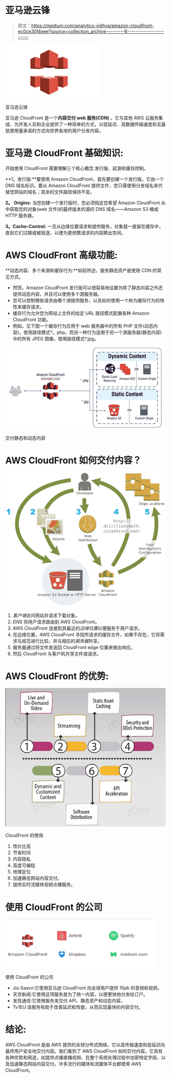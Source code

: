 # 亚马逊云锋

> 原文：<https://medium.com/analytics-vidhya/amazon-cloudfront-ec0ce30f4eee?source=collection_archive---------6----------------------->

![](img/0dc9268c575c4e292a61c2104eeef6de.png)

亚马逊云锋

亚马逊 CloudFront 是一个**内容交付 web 服务(CDN)** 。它与其他 AWS 云服务集成，为开发人员和企业提供了一种简单的方式，以低延迟、高数据传输速度和无最低使用量承诺的方式向世界各地的用户分发内容。

# 亚马逊 CloudFront 基础知识:

开始使用 CloudFront 需要理解三个核心概念:发行版、起源和缓存控制。

**1。发行版:**要使用 Amazon CloudFront，首先要创建一个发行版，它由一个 DNS 域名标识。要从 Amazon CloudFront 提供文件，您只需使用分发域名来代替您网站的域名；其余的文件路径保持不变。

**2。** **Origins:** 当您创建一个发行版时，您必须指定您希望 Amazon CloudFront 从中获取您的对象(web 文件)的最终版本的源的 DNS 域名——Amazon S3 桶或 HTTP 服务器。

**3。Cache-Control:** 一旦从边缘位置请求和提供服务，对象就一直留在缓存中，直到它们过期或被驱逐，以便为更频繁请求的内容腾出空间。

# AWS CloudFront 高级功能:

**动态内容、多个来源和缓存行为:**如前所述，服务静态资产是使用 CDN 的常见方式。

*   然而，Amazon CloudFront 发行版可以很容易地设置为除了静态内容之外还提供动态内容，并且可以使用多个源服务器。
*   您可以控制哪些请求由哪个源提供服务，以及如何使用一个称为缓存行为的特性来缓存请求。
*   缓存行为允许您为网站上文件的给定 URL 路径模式配置各种 Amazon CloudFront 功能。
*   例如，见下图一个缓存行为应用于 web 服务器中的所有 PHP 文件(动态内容)，使用路径模式*。php，而另一种行为适用于另一个源服务器(静态内容)中的所有 JPEG 图像，使用路径模式*.jpg。

![](img/fd83709e07ac4dd5223be2adc5468af6.png)

交付静态和动态内容

# AWS CloudFront 如何交付内容？

![](img/7660d1e9c6e10e0ca8c091b6ae8090af.png)

1.  *客户端*访问网站并请求下载对象。
2.  *DNS* 将用户请求路由到 AWS CloudFront。
3.  AWS *CloudFront* 连接到其最近的*边缘位置*以便服务于用户请求。
4.  在边缘位置，AWS CloudFront 寻找所请求的缓存文件，如果不存在，它将需求与规范进行比较，并与相应的*服务器*共享。
5.  服务器通过将文件发送回 CloudFront edge 位置来做出响应。
6.  然后 CloudFront 与客户机共享文件或请求。

# **AWS CloudFront 的优势:**

![](img/029e8c675740d7e6508a8b245e83b5b8.png)

CloudFront 的使用

1.  性价比高
2.  节省时间
3.  内容隐私
4.  高度可编程
5.  地理定位
6.  加速静态网站内容交付。
7.  提供实时流媒体视频点播服务。

# 使用 CloudFront 的公司

![](img/6432b1daba7938613799a74a470c9805.png)

使用 CloudFront 的公司

*   Jio Saavn:它使用亚马逊 CloudFront 向全球用户提供 15pb 的音频和视频。
*   天空新闻:它使用这项服务是为了统一内容，以便更快地分发给订户。
*   发现通信:它使用服务来交付 API、静态资产和动态内容。
*   Tv1EU:该服务有助于改善延迟和性能，从而实现最快的内容交付。

# 结论:

AWS CloudFront 是由 AWS 提供的全球分布式网络，它以高传输速度和低延迟向最终用户安全地交付内容。我们看到了 AWS CloudFront 如何交付内容。它具有各种优势和用途，如提供点播直播视频、在整个系统处理过程中加密特定字段，以及加速静态网站内容交付。许多流行的媒体和流媒体平台都使用 AWS CloudFront。